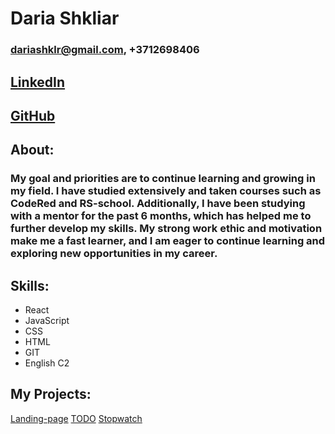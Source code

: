 # Daria Shkliar

### dariashklr@gmail.com, +3712698406

## [LinkedIn](//https://www.linkedin.com/in/dshklr/)

## [GitHub](//https://github.com/dshklr)

## About:

### My goal and priorities are to continue learning and growing in my field. I have studied extensively and taken courses such as CodeRed and RS-school. Additionally, I have been studying with a mentor for the past 6 months, which has helped me to further develop my skills. My strong work ethic and motivation make me a fast learner, and I am eager to continue learning and exploring new opportunities in my career.

## Skills:

<ul>
<li>React</li>
<li>JavaScript</li>
<li>CSS</li>
<li>HTML</li>
<li>GIT</li>
<li>English C2</li>
</ul>

## My Projects:

[Landing-page](//https://dshklr.github.io/landing-page/)
[TODO](//https://dshklr-todo.netlify.app/)
[Stopwatch](//https://dshklr.github.io/stopwatch/)

